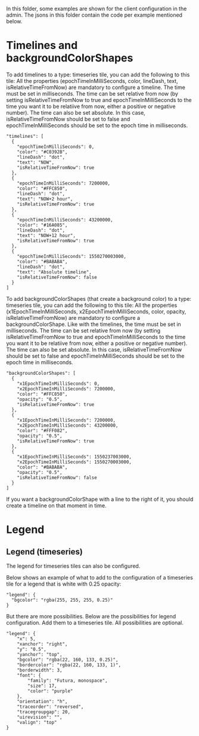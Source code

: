 In this folder, some examples are shown for the client configuration in the admin.
The jsons in this folder contain the code per example mentioned below.

# Timelines and backgroundColorShapes
To add timelines to a type: timeseries tile, you can add the following to this tile:
All the properties (epochTimeInMilliSeconds, color, lineDash, text, isRelativeTimeFromNow) are mandatory to configure a timeline.
The time must be set in milliseconds. The time can be set relative from now (by setting isRelativeTimeFromNow to true and epochTimeInMilliSeconds to the time you want it to be relatiive from now, either a positive or negative number). The time can also be set absolute. In this case, isRelativeTimeFromNow should be set to false and epochTimeInMilliSeconds should be set to the epoch time in milliseconds.

```
"timelines": [
  {
    "epochTimeInMilliSeconds": 0,
    "color": "#C0392B",
    "lineDash": "dot",
    "text": "NOW",
    "isRelativeTimeFromNow": true
  },
  {
    "epochTimeInMilliSeconds": 7200000,
    "color": "#FFC850",
    "lineDash": "dot",
    "text": "NOW+2 hour",
    "isRelativeTimeFromNow": true
  },
  {
    "epochTimeInMilliSeconds": 43200000,
    "color": "#16A085",
    "lineDash": "dot",
    "text": "NOW+12 hour",
    "isRelativeTimeFromNow": true
  },
  {
    "epochTimeInMilliSeconds": 1550270003000,
    "color": "#BABABA",
    "lineDash": "dot",
    "text": "Absolute timeline",
    "isRelativeTimeFromNow": false
  }
]
```


To add backgroundColorShapes (that create a background color) to a type: timeseries tile, you can add the following to this tile:
All the properties (x1EpochTimeInMilliSeconds, x2EpochTimeInMilliSeconds, color, opacity, isRelativeTimeFromNow) are mandatory to configure a backgroundColorShape.
Like with the timelines, the time must be set in milliseconds. The time can be set relative from now (by setting isRelativeTimeFromNow to true and epochTimeInMilliSeconds to the time you want it to be relatiive from now, either a positive or negative number). The time can also be set absolute. In this case, isRelativeTimeFromNow should be set to false and epochTimeInMilliSeconds should be set to the epoch time in milliseconds.

```
"backgroundColorShapes": [
  {
    "x1EpochTimeInMilliSeconds": 0,
    "x2EpochTimeInMilliSeconds": 7200000,
    "color": "#FFC850",
    "opacity": "0.5",
    "isRelativeTimeFromNow": true
  },
  {
    "x1EpochTimeInMilliSeconds": 7200000,
    "x2EpochTimeInMilliSeconds": 43200000,
    "color": "#FFF082",
    "opacity": "0.5",
    "isRelativeTimeFromNow": true
  },
  {
    "x1EpochTimeInMilliSeconds": 1550237003000,
    "x2EpochTimeInMilliSeconds": 1550270003000,
    "color": "#BABABA",
    "opacity": "0.5",
    "isRelativeTimeFromNow": false
  }
]
```

If you want a backgroundColorShape with a line to the right of it, you should create a timeline on that moment in time.

# Legend

## Legend (timeseries)

The legend for timeseries tiles can also be configured.

Below shows an example of what to add to the configuration of a timeseries tile for a legend that is white with 0.25 opacity:

```
"legend": {
  "bgcolor": "rgba(255, 255, 255, 0.25)"
}
```

But there are more possibilities. Below are the possibilities for legend configuration. Add them to a timeseries tile. All possibilities are optional.

```
"legend": {
	"x": 5,
	"xanchor": "right",
	"y": "0.5",
	"yanchor": "top",
	"bgcolor": "rgba(22, 160, 133, 0.25)",
	"bordercolor": "rgba(22, 160, 133, 1)",
	"borderwidth": 3,
	"font": {
		"family": "Futura, monospace",
		"size": 17,
		"color": "purple"
	},
	"orientation": "h",
	"traceorder": "reversed",
	"tracegroupgap": 20,
	"uirevision": "",
	"valign": "top"
}
```
